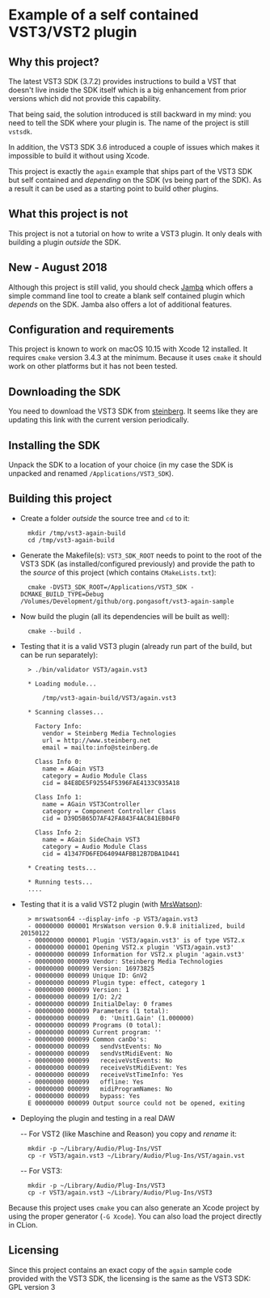 Example of a self contained VST3/VST2 plugin
============================================

Why this project?
-----------------
The latest VST3 SDK (3.7.2) provides instructions to build a VST that doesn't live inside the SDK itself which is a big enhancement from prior versions which did not provide this capability.

That being said, the solution introduced is still backward in my mind: you need to tell the SDK where your plugin is. The name of the project is still `vstsdk`.

In addition, the VST3 SDK 3.6 introduced a couple of issues which makes it impossible to build it without using Xcode.

This project is exactly the `again` example that ships part of the VST3 SDK but self contained and *depending* on the SDK (vs being part of the SDK). As a result it can be used as a starting point to build other plugins.

What this project is not
------------------------
This project is not a tutorial on how to write a VST3 plugin. It only deals with building a plugin *outside* the SDK.

New - August 2018
-----------------
Although this project is still valid, you should check [Jamba](https://github.com/pongasoft/jamba) which offers a simple command line tool to create a blank self contained plugin which *depends* on the SDK. Jamba also offers a lot of additional features.

Configuration and requirements
------------------------------
This project is known to work on macOS 10.15 with Xcode 12 installed. It requires `cmake` version 3.4.3 at the minimum. Because it uses `cmake` it should work on other platforms but it has not been tested.

Downloading the SDK
-------------------
You need to download the VST3 SDK from [steinberg](https://www.steinberg.net/vst3sdk). It seems like they are updating this link with the current version periodically.

Installing the SDK
-------------------
Unpack the SDK to a location of your choice (in my case the SDK is unpacked and renamed `/Applications/VST3_SDK`).

Building this project
---------------------

- Create a folder *outside* the source tree and `cd` to it:

        mkdir /tmp/vst3-again-build
        cd /tmp/vst3-again-build

- Generate the Makefile(s): `VST3_SDK_ROOT` needs to point to the root of the VST3 SDK (as installed/configured previously) and provide the path to the *source* of this project (which contains `CMakeLists.txt`):

        cmake -DVST3_SDK_ROOT=/Applications/VST3_SDK -DCMAKE_BUILD_TYPE=Debug /Volumes/Development/github/org.pongasoft/vst3-again-sample

- Now build the plugin (all its dependencies will be built as well):

        cmake --build .

- Testing that it is a valid VST3 plugin (already run part of the build, but can be run separately):

        > ./bin/validator VST3/again.vst3

        * Loading module...

        	/tmp/vst3-again-build/VST3/again.vst3

        * Scanning classes...

          Factory Info:
        	vendor = Steinberg Media Technologies
        	url = http://www.steinberg.net
        	email = mailto:info@steinberg.de

          Class Info 0:
        	name = AGain VST3
        	category = Audio Module Class
        	cid = 84E8DE5F92554F5396FAE4133C935A18

          Class Info 1:
        	name = AGain VST3Controller
        	category = Component Controller Class
        	cid = D39D5B65D7AF42FA843F4AC841EB04F0

          Class Info 2:
        	name = AGain SideChain VST3
        	category = Audio Module Class
        	cid = 41347FD6FED64094AFBB12B7DBA1D441

        * Creating tests...

        * Running tests...
        ....

- Testing that it is a valid VST2 plugin (with [MrsWatson](https://github.com/teragonaudio/MrsWatson)):

        > mrswatson64 --display-info -p VST3/again.vst3
        - 00000000 000001 MrsWatson version 0.9.8 initialized, build 20150122
        - 00000000 000001 Plugin 'VST3/again.vst3' is of type VST2.x
        - 00000000 000001 Opening VST2.x plugin 'VST3/again.vst3'
        - 00000000 000099 Information for VST2.x plugin 'again.vst3'
        - 00000000 000099 Vendor: Steinberg Media Technologies
        - 00000000 000099 Version: 16973825
        - 00000000 000099 Unique ID: GnV2
        - 00000000 000099 Plugin type: effect, category 1
        - 00000000 000099 Version: 1
        - 00000000 000099 I/O: 2/2
        - 00000000 000099 InitialDelay: 0 frames
        - 00000000 000099 Parameters (1 total):
        - 00000000 000099   0: 'Unit1.Gain' (1.000000)
        - 00000000 000099 Programs (0 total):
        - 00000000 000099 Current program: ''
        - 00000000 000099 Common canDo's:
        - 00000000 000099   sendVstEvents: No
        - 00000000 000099   sendVstMidiEvent: No
        - 00000000 000099   receiveVstEvents: No
        - 00000000 000099   receiveVstMidiEvent: Yes
        - 00000000 000099   receiveVstTimeInfo: Yes
        - 00000000 000099   offline: Yes
        - 00000000 000099   midiProgramNames: No
        - 00000000 000099   bypass: Yes
        E 00000000 000099 Output source could not be opened, exiting

- Deploying the plugin and testing in a real DAW

    --  For VST2 (like Maschine and Reason) you copy and *rename* it:

        mkdir -p ~/Library/Audio/Plug-Ins/VST
        cp -r VST3/again.vst3 ~/Library/Audio/Plug-Ins/VST/again.vst

    --  For VST3:

        mkdir -p ~/Library/Audio/Plug-Ins/VST3
        cp -r VST3/again.vst3 ~/Library/Audio/Plug-Ins/VST3

Because this project uses `cmake` you can also generate an Xcode project by using the proper generator (`-G Xcode`). You can also load the project directly in CLion.

Licensing
---------
Since this project contains an exact copy of the `again` sample code provided with the VST3 SDK, the licensing is the same as the VST3 SDK: GPL version 3
